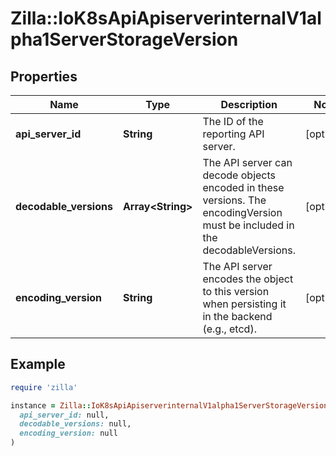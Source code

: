 # Zilla::IoK8sApiApiserverinternalV1alpha1ServerStorageVersion

## Properties

| Name | Type | Description | Notes |
| ---- | ---- | ----------- | ----- |
| **api_server_id** | **String** | The ID of the reporting API server. | [optional] |
| **decodable_versions** | **Array&lt;String&gt;** | The API server can decode objects encoded in these versions. The encodingVersion must be included in the decodableVersions. | [optional] |
| **encoding_version** | **String** | The API server encodes the object to this version when persisting it in the backend (e.g., etcd). | [optional] |

## Example

```ruby
require 'zilla'

instance = Zilla::IoK8sApiApiserverinternalV1alpha1ServerStorageVersion.new(
  api_server_id: null,
  decodable_versions: null,
  encoding_version: null
)
```


